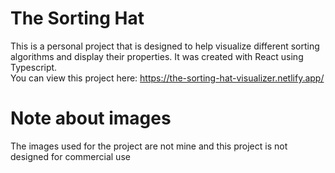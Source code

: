 # The Sorting Hat

This is a personal project that is designed to help visualize different sorting algorithms and display their properties. It was created with React using Typescript.<br/> 
You can view this project here: https://the-sorting-hat-visualizer.netlify.app/

# Note about images

The images used for the project are not mine and this project is not designed for commercial use
